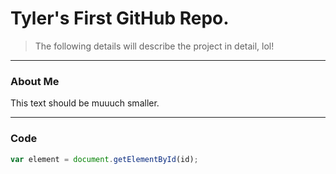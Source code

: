 # Tyler's First GitHub Repo.
> The following details will describe the project in detail, lol!

---
### About Me

This text should be muuuch smaller.

---
### Code
```javascript
var element = document.getElementById(id);
```
